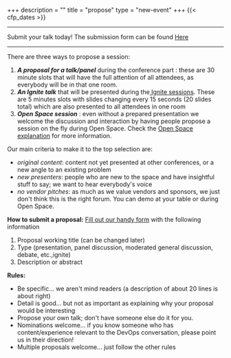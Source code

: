 +++
description = ""
title = "propose"
type = "new-event"
+++
{{< cfp_dates >}}

---

Submit your talk today! The submission form can be found [Here](http://bit.ly/DODROXCFP2017)

---
There are three ways to propose a session:
<ol>
  <li><strong><em>A proposal for a talk/panel</em></strong> during the conference part : these are 30 minute slots that will have the full attention of all attendees, as everybody will be in that one room.</li>
  <li><strong><em>An Ignite talk</em></strong> that will be presented during the<a href="/pages/ignite-talks-format"> Ignite sessions</a>. These are 5 minutes slots with slides changing every 15 seconds (20 slides total) which are also presented to all attendees in one room</li>
  <li><strong><em>Open Space session</em></strong> : even without a prepared presentation we welcome the discussion and interaction by having people propose a session on the fly during Open Space. Check the <a href="/pages/open-space-format">Open Space explanation</a> for more information.
</ol>

Our main criteria to make it to the top selection are:

- _original content_: content not yet presented at other conferences, or a new angle to an existing problem
- _new presenters_: people who are new to the space and have insightful stuff to say; we want to hear everybody's voice
- _no vendor pitches_: as much as we value vendors and sponsors, we just don't think this is the right forum. You can demo at your table or during Open Space.


<strong>How to submit a proposal:</strong> [Fill out our handy form](http://bit.ly/DODROXCFP2017) with the following information
<ol>
    <li>Proposal working title (can be changed later)</li>
    <li>Type (presentation, panel discussion, moderated general discussion, debate, etc.,ignite)</li>
    <li>Description or abstract</li>
</ol>
<strong>Rules:</strong>
<ul>
    <li>Be specific... we aren't mind readers (a description of about 20 lines is about right)</li>
    <li>Detail is good... but not as important as explaining why your proposal would be interesting</li>
    <li>Propose your own talk; don't have someone else do it for you.</li>
    <li>Nominations welcome... if you know someone who has content/experience relevant to the DevOps conversation, please point us in their direction!</li>
    <li>Multiple proposals welcome... just follow the other rules</li>
</ul>